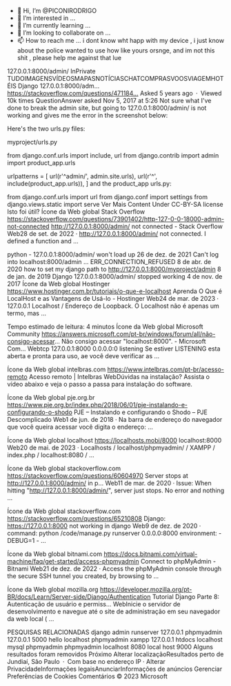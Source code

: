 - 👋 Hi, I’m @PICONIRODRIGO
- 👀 I’m interested in ...
- 🌱 I’m currently learning ...
- 💞️ I’m looking to collaborate on ...
- 📫 How to reach me ... i dont know wht happ with my device , i just know about the police wanted to use how like yours orsnge, and im not this shit , please help me against that lue

<!---
PICONIRODRIGO/PICONIRODRIGO is a ✨ special ✨ repository because its `README.md` (this file) appears on your GitHub profile.
You can click the Preview link to take a look at your changes.
--->
127.0.0.1:8000/admin/
InPrivate
TUDOIMAGENSVÍDEOSMAPASNOTÍCIASCHATCOMPRASVOOSVIAGEMHOTÉIS
Django 127.0.0.1:8000/adm…
https://stackoverflow.com/questions/471184…
Asked 5 years ago · Viewed 10k times
QuestionAnswer
asked Nov 5, 2017 at 5:26
Not sure what I've done to break the admin site, but going to 127.0.0.1:8000/admin/ is not working and gives me the error in the screenshot below:

Here's the two urls.py files:

myproject/urls.py

from django.conf.urls import include, url
from django.contrib import admin
import product_app.urls

urlpatterns = [
url(r'^admin/', admin.site.urls),
url(r'^', include(product_app.urls)),
]
and the product_app urls.py:

from django.conf.urls import url
from django.conf import settings
from django.views.static import serve
Ver Mais
Content Under CC-BY-SA license
Isto foi útil?
Ícone da Web global
Stack Overflow
https://stackoverflow.com/questions/73901402/http-127-0-0-18000-admin-not-connected
http://127.0.0.1:8000/admin/ not connected - Stack Overflow
Web28 de set. de 2022 · http://127.0.0.1:8000/admin/ not connected. I defined a function and …

python - 127.0.0.1:8000/admin/ won't load up
26 de dez. de 2021
Can't log into localhost:8000/admin ... ERR_CONNECTION_REFUSED
8 de abr. de 2020
how to set my django path to http://127.0.0.1:8000/myproject/admin
8 de jan. de 2019
Django 127.0.0.1:8000/admin/ stopped working
4 de nov. de 2017
Ícone da Web global
Hostinger
https://www.hostinger.com.br/tutoriais/o-que-e-localhost
Aprenda O Que é LocalHost e as Vantagens de Usá-lo - Hostinger
Web24 de mar. de 2023 · 127.0.0.1 Localhost / Endereço de Loopback. O Localhost não é apenas um termo, mas …

Tempo estimado de leitura: 4 minutos
Ícone da Web global
Microsoft Community
https://answers.microsoft.com/pt-br/windows/forum/all/não-consigo-acessar...
Não consigo acessar "localhost:8000". - Microsoft Com…
Webtcp 127.0.0.1:8000 0.0.0.0:0 listening Se estiver LISTENING esta aberta e pronta para uso, ae você deve verificar as …

Ícone da Web global
intelbras.com
https://www.intelbras.com/pt-br/acesso-remoto
Acesso remoto | Intelbras
WebDúvidas na instalação? Assista o vídeo abaixo e veja o passo a passa para instalação do software.

Ícone da Web global
pje.org.br
https://www.pje.org.br/index.php/2018/06/01/pje-instalando-e-configurando-o-shodo
PJE – Instalando e configurando o Shodo – PJE Descomplicado
Web1 de jun. de 2018 · Na barra de endereço do navegador que você queira acessar você digita o endereço: …

Ícone da Web global
localhost
https://localhosts.mobi/8000
localhost:8000
Web20 de mai. de 2023 · Localhosts / localhost/phpmyadmin/ / XAMPP / index.php / localhost:8080 / …

Ícone da Web global
stackoverflow.com
https://stackoverflow.com/questions/60604970
Server stops at http://127.0.0.1:8000/admin/ in p…
Web11 de mar. de 2020 · Issue: When hitting "http://127.0.0.1:8000/admin/", server just stops. No error and nothing …

Ícone da Web global
stackoverflow.com
https://stackoverflow.com/questions/65210808
Django: https://127.0.0.1:8000 not working in django
Web9 de dez. de 2020 · command: python /code/manage.py runserver 0.0.0.0:8000 environment: - DEBUG=1 - …

Ícone da Web global
bitnami.com
https://docs.bitnami.com/virtual-machine/faq/get-started/access-phpmyadmin
Connect to phpMyAdmin - Bitnami
Web21 de dez. de 2022 · Access the phpMyAdmin console through the secure SSH tunnel you created, by browsing to …

Ícone da Web global
mozilla.org
https://developer.mozilla.org/pt-BR/docs/Learn/Server-side/Django/Authentication
Tutorial Django Parte 8: Autenticação de usuário e permiss…
WebInicie o servidor de desenvolvimento e navegue até o site de administração em seu navegador da web local ( …

PESQUISAS RELACIONADAS
django admin runserver
127.0.0.1 phpmyadmin
127.0.0.1 5000 hello
localhost phpmyadmin xampp
127.0.0.1 htdocs
localhost mysql phpmyadmin
phpmyadmin localhost 8080
local host 9000
Alguns resultados foram removidos
Próximo
Alterar localizaçãoResultados perto de Jundiaí, São Paulo · Com base no endereço IP · Alterar
PrivacidadeInformações legaisAnunciarInformações de anúncios
Gerenciar Preferências de Cookies
Comentários
© 2023 Microsoft
